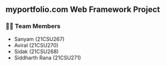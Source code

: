 ## myportfolio.com Web Framework Project

### 👨‍💻 Team Members

- Sanyam (21CSU267)
- Aviral (21CSU270)
- Sidak (21CSU268)
- Siddharth Rana (21CSU271)
